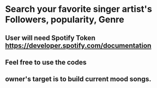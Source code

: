 # Search your favorite singer artist's Followers, popularity, Genre

## User will need Spotify Token https://developer.spotify.com/documentation

## Feel free to use the codes


## owner's target is to build current mood songs. 

